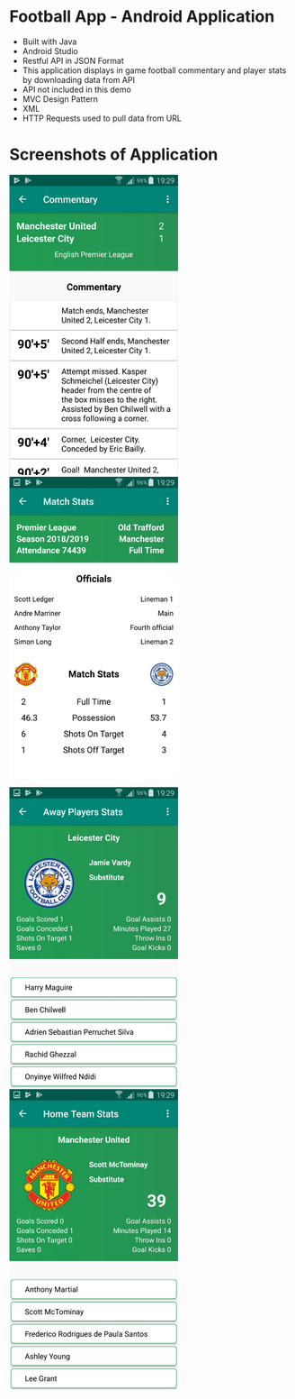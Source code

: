 # Football App - Android Application
- Built with Java
- Android Studio
- Restful API in JSON Format
- This application displays in game football commentary and player stats by downloading data from API
- API not included in this demo
- MVC Design Pattern
- XML
- HTTP Requests used to pull data from URL

# Screenshots of Application

<img src="Screenshots/image0.jpeg" width=300> <img src="Screenshots/image1.jpeg" width=300>


<img src="Screenshots/image2.jpeg" width=300> <img src="Screenshots/image3.jpeg" width=300>

